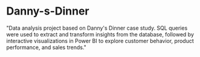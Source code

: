 # Danny-s-Dinner
"Data analysis project based on Danny's Dinner case study. SQL queries were used to extract and transform insights from the database, followed by interactive visualizations in Power BI to explore customer behavior, product performance, and sales trends."
